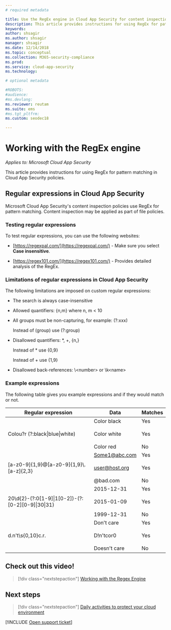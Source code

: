 ```yaml
---
# required metadata

title: Use the RegEx engine in Cloud App Security for content inspection policies
description: This article provides instructions for using RegEx for pattern matching in Cloud App Security policies.
keywords:
author: shsagir
ms.author: shsagir
manager: shsagir
ms.date: 12/14/2018
ms.topic: conceptual
ms.collection: M365-security-compliance
ms.prod:
ms.service: cloud-app-security
ms.technology:

# optional metadata

#ROBOTS:
#audience:
#ms.devlang:
ms.reviewer: reutam
ms.suite: ems
#ms.tgt_pltfrm:
ms.custom: seodec18

---
```

# Working with the RegEx engine

*Applies to: Microsoft Cloud App Security*

This article provides instructions for using RegEx for pattern matching in Cloud App Security policies.

## Regular expressions in Cloud App Security

Microsoft Cloud App Security's content inspection policies use RegEx for pattern matching. Content inspection may be applied as part of file policies.

### Testing regular expressions

To test regular expressions, you can use the following websites:

- [https://regexpal.com/](https://regexpal.com/) - Make sure you select **Case insensitive**.

- [https://regex101.com/](https://regex101.com/) - Provides detailed analysis of the RegEx.

### Limitations of regular expressions in Cloud App Security

The following limitations are imposed on custom regular expressions:

- The search is always case-insensitive

- Allowed quantifiers: {n,m} where n, m < 10

- All groups must be non-capturing, for example: (?:xxx)

    Instead of (group) use (?:group)

- Disallowed quantifiers: *, +, {n,}

    Instead of * use {0,9}

    Instead of + use {1,9}

- Disallowed back-references: \\<number\> or \k\<name>

### Example expressions

The following table gives you example expressions and if they would match or not.

|              Regular expression              |                     Data                     |      Matches      |
|---------------------------------------------------------------|---------------------------------------------------------------|------------------------------------|
|            Colou?r (?:black&#124;blue&#124;white)             |   Color black<br /><br /> Color white<br /><br /> Color red   | Yes<br /><br /> Yes<br /><br /> No |
|           [a-z0-9]{1,9}@[a-z0-9]{1,9}\\.[a-z]{2,3}            | Some1@abc.com<br /><br /> user@host.org<br /><br /> @bad.com  | Yes<br /><br /> Yes<br /><br /> No |
| 20\d{2}-(?:0[1-9]&#124;1[0-2])-(?:[0-2][0-9]&#124;30&#124;31) |   2015-12-31<br /><br /> 2015-01-09<br /><br /> 1999-12-31    | Yes<br /><br /> Yes<br /><br /> No |
|                       d.n't\s{0,10}c.r.                       | Don't     care<br /><br /> D!n'tcor0<br /><br /> Doesn't care | Yes<br /><br /> Yes<br /><br /> No |

## Check out this video!

> [!div class="nextstepaction"]
> [Working with the Regex Engine](https://channel9.msdn.com/Shows/Microsoft-Security/Microsoft-Cloud-App-Security-Working-with-the-Regex-Engine)

## Next steps

> [!div class="nextstepaction"]
> [Daily activities to protect your cloud environment](daily-activities-to-protect-your-cloud-environment.md)

[!INCLUDE [Open support ticket](includes/support.md)]
